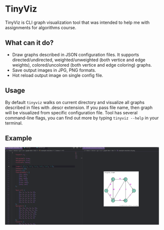 TinyViz
=======
TinyViz is CLI graph visualization tool that was intended to help me with assignments for algorithms course.

## What can it do?
* Draw graphs described in JSON configuration files. It supports directed/undirected, weighted/unweighted (both vertice and edge weights), colored/uncolored (both vertice and edge coloring) graphs.
* Save output images in JPG, PNG formats.
* Hot reload output image on single config file.

## Usage
By default `tinyviz` walks on current directory and visualize all graphs described in files with .descr extension. If you pass file name, then graph will be visualized from specific configuration file. Tool has several command-line flags, you can find out more by typing `tinyviz --help` in your terminal.

## Example
![Hot reloading](demo.gif?raw=true)